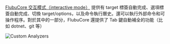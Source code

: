 [FlubuCore 交互模式（interactive mode）](https://flubucore.dotnetcore.xyz/build-script-runner-interactive/) 提供有 target 標簽自動完成、選項標簽自動完成、切換 target/options，以及命令執行曆史。還可以執行外部命令和可操作程序。對於其中的一部分，FlubuCore 還提供了 Tab 鍵自動補全的功能（比如 dotnet、git 等）

![Custom Analyzers](/articles/projects/flubucore/assets/interactive-mode.gif)